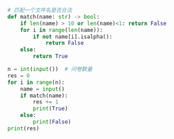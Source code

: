 
<BlogInfo title="151.合法名字" author="白日梦想猿" pv=0 read_times=0 pre_cost_time=0分19秒 category="leetcode" tag_list="['leetcode']" create_time="2022.08.27 14:58:46" update_time="2022.08.28 16:55:03" />

```python
# 匹配一个文件名是否合法
def match(name: str) -> bool:
    if len(name) > 10 or len(name)<1: return False
    for i in range(len(name)):
        if not name[i].isalpha():
            return False
    else:
        return True

n = int(input())  # 问卷数量
res = 0
for i in range(n):
    name = input()
    if match(name):
        res += 1
        print(True)
    else:
        print(False)
print(res)
```
